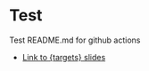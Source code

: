 # Test

Test README.md for github actions

- [Link to {targets} slides](https://jt-39.github.io/targets-coffee-code/intro-targets.html#/title-slide)